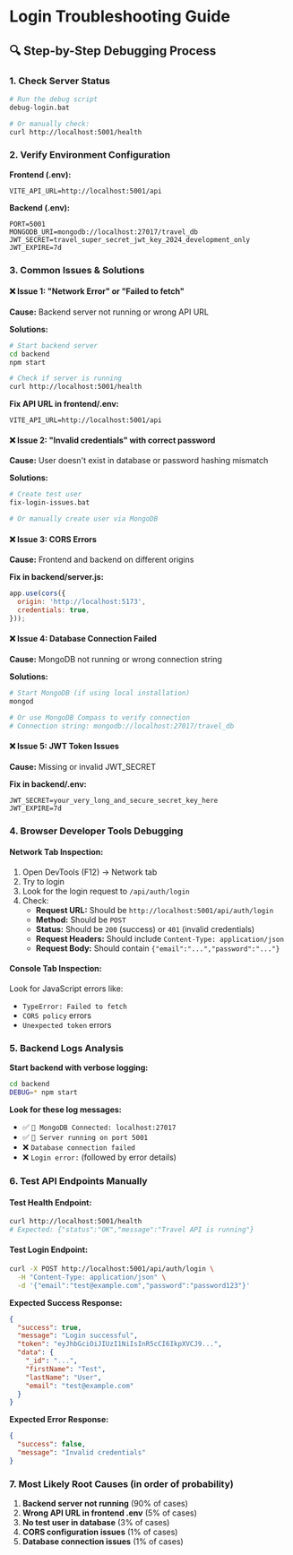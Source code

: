 # Login Troubleshooting Guide

## 🔍 Step-by-Step Debugging Process

### 1. **Check Server Status**
```bash
# Run the debug script
debug-login.bat

# Or manually check:
curl http://localhost:5001/health
```

### 2. **Verify Environment Configuration**

**Frontend (.env):**
```env
VITE_API_URL=http://localhost:5001/api
```

**Backend (.env):**
```env
PORT=5001
MONGODB_URI=mongodb://localhost:27017/travel_db
JWT_SECRET=travel_super_secret_jwt_key_2024_development_only
JWT_EXPIRE=7d
```

### 3. **Common Issues & Solutions**

#### ❌ **Issue 1: "Network Error" or "Failed to fetch"**
**Cause:** Backend server not running or wrong API URL

**Solutions:**
```bash
# Start backend server
cd backend
npm start

# Check if server is running
curl http://localhost:5001/health
```

**Fix API URL in frontend/.env:**
```env
VITE_API_URL=http://localhost:5001/api
```

#### ❌ **Issue 2: "Invalid credentials" with correct password**
**Cause:** User doesn't exist in database or password hashing mismatch

**Solutions:**
```bash
# Create test user
fix-login-issues.bat

# Or manually create user via MongoDB
```

#### ❌ **Issue 3: CORS Errors**
**Cause:** Frontend and backend on different origins

**Fix in backend/server.js:**
```javascript
app.use(cors({
  origin: 'http://localhost:5173',
  credentials: true,
}));
```

#### ❌ **Issue 4: Database Connection Failed**
**Cause:** MongoDB not running or wrong connection string

**Solutions:**
```bash
# Start MongoDB (if using local installation)
mongod

# Or use MongoDB Compass to verify connection
# Connection string: mongodb://localhost:27017/travel_db
```

#### ❌ **Issue 5: JWT Token Issues**
**Cause:** Missing or invalid JWT_SECRET

**Fix in backend/.env:**
```env
JWT_SECRET=your_very_long_and_secure_secret_key_here
JWT_EXPIRE=7d
```

### 4. **Browser Developer Tools Debugging**

#### **Network Tab Inspection:**
1. Open DevTools (F12) → Network tab
2. Try to login
3. Look for the login request to `/api/auth/login`
4. Check:
   - **Request URL:** Should be `http://localhost:5001/api/auth/login`
   - **Method:** Should be `POST`
   - **Status:** Should be `200` (success) or `401` (invalid credentials)
   - **Request Headers:** Should include `Content-Type: application/json`
   - **Request Body:** Should contain `{"email":"...","password":"..."}`

#### **Console Tab Inspection:**
Look for JavaScript errors like:
- `TypeError: Failed to fetch`
- `CORS policy` errors
- `Unexpected token` errors

### 5. **Backend Logs Analysis**

**Start backend with verbose logging:**
```bash
cd backend
DEBUG=* npm start
```

**Look for these log messages:**
- ✅ `🍃 MongoDB Connected: localhost:27017`
- ✅ `🚀 Server running on port 5001`
- ❌ `Database connection failed`
- ❌ `Login error:` (followed by error details)

### 6. **Test API Endpoints Manually**

#### **Test Health Endpoint:**
```bash
curl http://localhost:5001/health
# Expected: {"status":"OK","message":"Travel API is running"}
```

#### **Test Login Endpoint:**
```bash
curl -X POST http://localhost:5001/api/auth/login \
  -H "Content-Type: application/json" \
  -d '{"email":"test@example.com","password":"password123"}'
```

**Expected Success Response:**
```json
{
  "success": true,
  "message": "Login successful",
  "token": "eyJhbGciOiJIUzI1NiIsInR5cCI6IkpXVCJ9...",
  "data": {
    "_id": "...",
    "firstName": "Test",
    "lastName": "User",
    "email": "test@example.com"
  }
}
```

**Expected Error Response:**
```json
{
  "success": false,
  "message": "Invalid credentials"
}
```

### 7. **Most Likely Root Causes (in order of probability)**

1. **Backend server not running** (90% of cases)
2. **Wrong API URL in frontend .env** (5% of cases)
3. **No test user in database** (3% of cases)
4. **CORS configuration issues** (1% of cases)
5. **Database connection issues** (1% of cases)